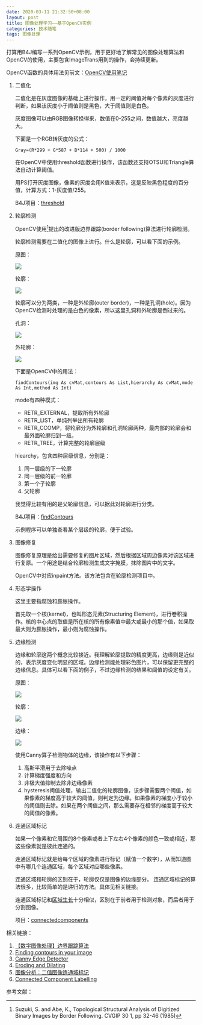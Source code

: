 ```yaml
---
date: 2020-03-11 21:32:50+08:00
layout: post
title: 图像处理学习——基于OpenCV实例
categories: 技术随笔
tags: 图像处理
---
```


打算用B4J编写一系列OpenCV示例，用于更好地了解常见的图像处理算法和OpenCV的使用，主要包含ImageTrans用到的操作，会持续更新。

OpenCV函数的具体用法见前文：[OpenCV使用笔记](/opencv/)

1. 二值化

	二值化是在灰度图像的基础上进行操作，用一定的阈值对每个像素的灰度进行判断，如果该灰度小于阈值则是黑色，大于阈值则是白色。

	灰度图像可以由RGB图像转换得来，数值在0-255之间，数值越大，亮度越大。

	下面是一个RGB转灰度的公式：

	`Gray=(R*299 + G*587 + B*114 + 500) / 1000`

	在OpenCV中使用threshold函数进行操作，该函数还支持OTSU和Triangle算法自动计算阈值。

	用PS打开灰度图像，像素的灰度会用K值来表示，这是反映黑色程度的百分值，计算方式：1-灰度值/255。

	B4J项目：[threshold](https://github.com/xulihang/opencv_examples/tree/master/threshold)

2. 轮廓检测

	OpenCV使用[^suzuki]提出的改进版边界跟踪(border following)算法进行轮廓检测。

	轮廓检测需要在二值化的图像上进行。什么是轮廓，可以看下面的示例。

	原图：

	![](/album/opencv/cup.jpg)

	轮廓：

	![](/album/opencv/cup_contours.jpg)

	轮廓可以分为两类，一种是外轮廓(outer border)，一种是孔洞(hole)。因为OpenCV检测时处理的是白色的像素，所以这里孔洞和外轮廓是倒过来的。

	孔洞：

	![](/album/opencv/cup_outer_border.jpg)

	外轮廓：

	![](/album/opencv/cup_hole.jpg)

	下面是OpenCV中的用法：

	`findContours(img As cvMat,contours As List,hierarchy As cvMat,mode As Int,method As Int)`

	mode有四种模式：

	* RETR_EXTERNAL，提取所有外轮廓
	* RETR_LIST，单纯列举出所有轮廓
	* RETR_CCOMP，将轮廓分为外轮廓和孔洞轮廓两种，最内部的轮廓会和最外面轮廓归到一级。
	* RETR_TREE，计算完整的轮廓层级
	
	hiearchy，包含四种层级信息，分别是：
	
	1. 同一层级的下一轮廓
	2. 同一层级的前一轮廓
	3. 第一个子轮廓
	4. 父轮廓
	
	我觉得比较有用的是父轮廓信息，可以据此对轮廓进行分类。
	

	B4J项目：[findContours](https://github.com/xulihang/opencv_examples/tree/master/findContours)

	示例程序可以单独查看某个层级的轮廓，便于试验。

3. 图像修复

	图像修复原理是给出需要修复的图片区域，然后根据区域周边像素对该区域进行复原。一个用途是结合轮廓检测生成文字掩膜，抹除图片中的文字。
	
	OpenCV中对应inpaint方法。该方法包含在轮廓检测项目中。
	
4. 形态学操作

	这里主要指腐蚀和膨胀操作。

	首先取一个核(kernel)，也叫形态元素(Structuring Element)，进行卷积操作。核的中心点的取值是所在核的所有像素值中最大或最小的那个值，如果取最大则为膨胀操作，最小则为腐蚀操作。

5. 边缘检测

	边缘和轮廓这两个概念比较接近。我理解轮廓提取的精度更高，边缘则是近似的，表示灰度变化明显的区域。边缘检测能处理彩色图片，可以保留更完整的边缘信息。具体可以看下面的例子，不过边缘检测的结果和阈值的设定有关。

	原图：

	![](/album/opencv/text.png)

	轮廓：

	![](/album/opencv/text_contours.jpg)

	边缘：

	![](/album/opencv/text_canny.jpg)

	使用Canny算子检测物体的边缘，该操作有以下步骤：

	1. 高斯平滑用于去除噪点
	2. 计算梯度强度和方向
	3. 非极大值抑制去除非边缘像素
	4. hysteresis阈值处理，输出二值化的轮廓图像，该步骤需要两个阈值，如果像素的梯度高于较大的阈值，则判定为边缘。如果像素的梯度小于较小的阈值则去除。如果在两个阈值之间，那么需要存在相邻的梯度高于较大的阈值的像素。

6. 连通区域标记

	如果一个像素和它周围的8个像素或者上下左右4个像素的颜色一致或相近，那这些像素就是彼此连通的。
	
	连通区域标记就是给每个区域的像素进行标记（赋值一个数字），从而知道图中有哪几个连通区域，每个区域对应哪些像素。
	
	连通区域和轮廓的区别在于，轮廓仅仅是图像的边缘部分。
	连通区域标记的算法很多，比较简单的是递归的方法。具体见相关链接。
	
	连通区域标记和[区域生长](http://blog.xulihang.me/region-growing/)十分相似，区别在于前者用于检测对象，而后者用于分割图像。
	
	项目：[connectedcomponents](https://github.com/xulihang/opencv_examples/tree/master/connectedcomponents)

	
相关链接：

1. [【数字图像处理】边界跟踪算法 ](https://www.cnblogs.com/-wenli/p/11719012.html)
2. [Finding contours in your image](https://docs.opencv.org/2.4/doc/tutorials/imgproc/shapedescriptors/find_contours/find_contours.html)
3. [Canny Edge Detector](https://docs.opencv.org/2.4/doc/tutorials/imgproc/imgtrans/canny_detector/canny_detector.html)
4. [Eroding and Dilating](https://docs.opencv.org/2.4/doc/tutorials/imgproc/erosion_dilatation/erosion_dilatation.html)
5. [图像分析：二值图像连通域标记 ](https://www.cnblogs.com/ronny/p/img_aly_01.html)
6. [Connected Component Labelling](https://www.aishack.in/tutorials/labelling-connected-components-example/)


参考文献：

[^suzuki]: Suzuki, S. and Abe, K., Topological Structural Analysis of Digitized Binary Images by Border Following. CVGIP 30 1, pp 32-46 (1985)

